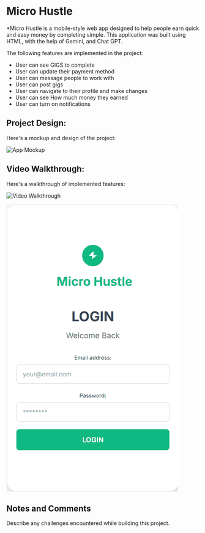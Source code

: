 # Micro Hustle

*Micro Hustle is a mobile-style web app designed to help people earn quick and easy money by completing simple. This application was built using HTML, with the help of Gemini, and Chat GPT. 

The following features are implemented in the project:

- User can see GIGS to complete
- User can update their payment method
- User can message people to work with
- User can post gigs
- User can navigate to their profile and make changes
- User can see How much money they earned
- User can turn on notifications
  

## Project Design:

Here's a mockup and design of the project:

<img src='https://i.imgur.com/NZ3kSae.png' title='App Mockup' width='' alt='App Mockup' />

## Video Walkthrough:

Here's a walkthrough of implemented features:

<img src='https://imgur.com/gallery/test-g04v7IG#0zMxnZq' title='Video Walkthrough' width='' alt='Video Walkthrough' />

![Micro-Hustle](./MicroHustleWalkthrough.gif)


## Notes and Comments

Describe any challenges encountered while building this project.



